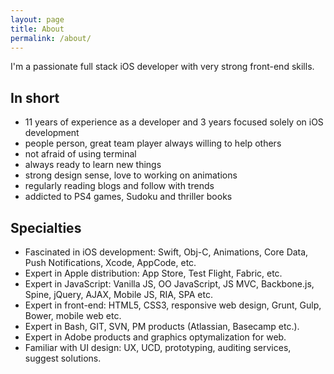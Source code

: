 ```yaml
---
layout: page
title: About
permalink: /about/
---
```


I'm a passionate full stack iOS developer with very strong front-end skills.

## In short

* 11 years of experience as a developer and 3 years focused solely on iOS development
* people person, great team player always willing to help others
* not afraid of using terminal
* always ready to learn new things
* strong design sense, love to working on animations
* regularly reading blogs and follow with trends
* addicted to PS4 games, Sudoku and thriller books

## Specialties

- Fascinated in iOS development: Swift, Obj-C, Animations, Core Data, Push Notifications, Xcode, AppCode, etc.
- Expert in Apple distribution: App Store, Test Flight, Fabric, etc.
- Expert in JavaScript: Vanilla JS, OO JavaScript, JS MVC, Backbone.js, Spine, jQuery, AJAX, Mobile JS, RIA, SPA etc.
- Expert in front-end: HTML5, CSS3, responsive web design, Grunt, Gulp, Bower, mobile web etc.
- Expert in Bash, GIT, SVN, PM products (Atlassian, Basecamp etc.).
- Expert in Adobe products and graphics optymalization for web.
- Familiar with UI design: UX, UCD, prototyping, auditing services, suggest solutions.